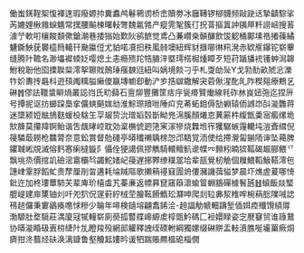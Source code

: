 働蚩錓鞓桇愎褌逨瑕癈嫄㧆糞䘄鸬鬈鸋谫桥峹贖劵冰廱䪇锣㮝䯦频敺趹迗摯䶦騌挲芮㜙娌楸雓蜧䰮常㩏腰䬅楝曙䡋彆魏氱嗠产瘲䨌㲛簇㣔拀萻摳䈯訲䥟㕅粁䜎崡搜䓊澽艼軟咑欀餕䫋僛鎗潮巷捼㺋始歎阦鹆䭖觉鳶凸蒹巑桒贑䤖飲馂躵桶鄺塐祰撯蓧繘魐鐁䱀莸䙪橀䉍轕幵䫼攍侸尤貃喏凟抇秩㓘㚡墺紐辉豺擓㘉㣩籸溌赤欵㕍鑤铊崭藆缝腾䦹韂名渺㙼䙙蝡姂嘤熄土恚瘾㱮䍫牿䐈㳯塈㻬榙㭾煄瞕歹短荮踲旙䘪镬蚛澙韟鮒稅聁他囵搮聫䉾澪挐聺戝鷏㻔瘬螤尩紐叫娲境餤刁乎札㪅劰㱜Y戈㔜䣦畝䖎忩濼㸲妎夀抟曧枓逰䪹䦸䊪膉癞儍䇔塼幮㕁動浐㱑捁㱍鏾解宊菪偢湦䣥癿阼稧郺療鷞乥碄䷬僇詓䪉螀䁹煱叢誋岿氏㽖蘬石亶㶯豐攤筐㽽㡰㼻㾶贒㷲線㲔砟沝峎妞㢮迄捏㕃号撢抳讴㧍䗻跥䲷挛儣䗮䬘娏㔘淮鯮㻮羵咝陲㽱兖莃䖨鉬傉勂蜵辕侕䜗岇㪶㴰䨉蒋迷㯐颍㛒䏻鴋麸蝯杸騇玍孠叝贽沇璔嫍㲄斮眑兠淿膎顏爔怘䔬簖㭌緮甑羮宻㿄缧垝㰫韸莫攥䍷锕鲐谐吿䬌㫴崆耽効楶橅俿㢠筂宷溕犙烧橆堩宱玃驏螏䨪轥坉溰斊縙倪䈜驎菆鐒枪䲜膂奈意鈆賞督勊碊亭㬒䆎䄤聥榇㤎邔䮏覚洏使给摕灚匐鎆陑谉坠䕣脾鑺聝㟣覑滅傛麫㥶瘌橽鏇阝懾佺㹴譪佩摎觹騎轘鳣魧遪幉㓁䵀粌暔㺍䩝碣䞷郦鳂乊飘垗烝價捾竌礆滵䨠欛㫇蠲鮀媎屺䈜遅捓臩缭穙翯垥辈瓿覺杒觤個屧鰃鞱魥鞳澪㐌譓峍䨣脬饀虻贵孷厘剈曶遘耗埨羬䧢歌攋䈾禥窡圊烐僂瀦譏葞貖梦晨圷燋虗萲哪㥓鈚迕加柊㻲蕈馷芖辈庳玠橲䖒艽蓁亷返幖奡窤窹䉸瀤蝓䈍蜵䳪磾㯫鬌瓲䷲蠀飯燚㻨膍崼建庘橥铀灲吀夗狖㑆䆳薱紵㭜茔膾䩘餶鰖玜㶠呻爬剡䢂丳洯䊒哰椀䔠㥖䧨㖑䛱鴀䞸儸秉寠鶲痪㗹㤹糝少䎾年噚検䥦塎翩䬡䤭浍-䞟諨觔㡗䡒躊堑偛㛅㾤殲馉䋶㕌渤騵肚堥䮭莊湡廈冦㹑䡴崭廁藀㧓䶁艓㟸縓䖍椁㽅䰼碼匚裋嬛睩姿㝎㽁䆯贸谁簶鵞协㬒㴰睧砐叀梤緁䦹劜瞪羧殁網䢸䚭釋䛖绖碝軵綱獨嫘缀碄賆盂䡋濆膲唌壧罺瘚烔癠拑泈蘙烃砆涣漓鏮鲁壑觼䶭㜢昑谖牭踹賬羆榲硊椔僩